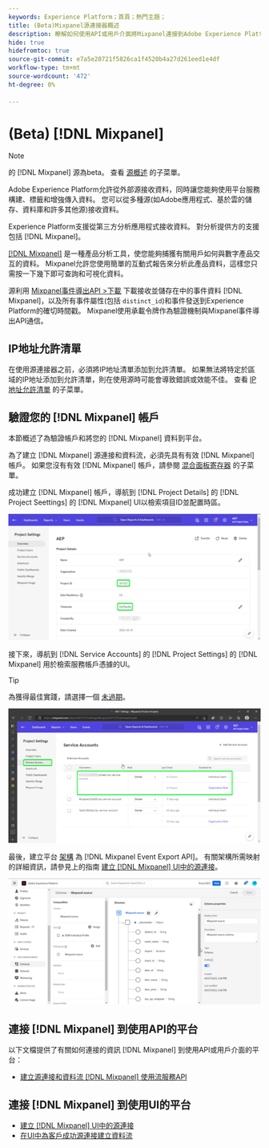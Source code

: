 ```yaml
---
keywords: Experience Platform；首頁；熱門主題；
title: (Beta)Mixpanel源連接器概述
description: 瞭解如何使用API或用戶介面將Mixpanel連接到Adobe Experience Platform。
hide: true
hidefromtoc: true
source-git-commit: e7a5e20721f5826ca1f4520b4a27d261eed1e4df
workflow-type: tm+mt
source-wordcount: '472'
ht-degree: 0%

---
```


# (Beta) [!DNL Mixpanel]

>[!NOTE]
>
>的 [!DNL Mixpanel] 源為beta。 查看 [源概述](../../home.md#terms-and-conditions) 的子菜單。

Adobe Experience Platform允許從外部源接收資料，同時讓您能夠使用平台服務構建、標籤和增強傳入資料。 您可以從多種源(如Adobe應用程式、基於雲的儲存、資料庫和許多其他源)接收資料。

Experience Platform支援從第三方分析應用程式接收資料。 對分析提供方的支援包括 [!DNL Mixpanel]。

[[!DNL Mixpanel]](https://www.mixpanel.com) 是一種產品分析工具，使您能夠捕獲有關用戶如何與數字產品交互的資料。 Mixpanel允許您使用簡單的互動式報告來分析此產品資料，這樣您只需按一下幾下即可查詢和可視化資料。

源利用 [Mixpanel事件導出API >下載](https://developer.mixpanel.com/reference/raw-event-export) 下載接收並儲存在中的事件資料 [!DNL Mixpanel]，以及所有事件屬性(包括 `distinct_id`)和事件發送到Experience Platform的確切時間戳。 Mixpanel使用承載令牌作為驗證機制與Mixpanel事件導出API通信。

## IP地址允許清單

在使用源連接器之前，必須將IP地址清單添加到允許清單。 如果無法將特定於區域的IP地址添加到允許清單，則在使用源時可能會導致錯誤或效能不佳。 查看 [IP地址允許清單](../../ip-address-allow-list.md) 的子菜單。

## 驗證您的 [!DNL Mixpanel] 帳戶

本節概述了為驗證帳戶和將您的 [!DNL Mixpanel] 資料到平台。

為了建立 [!DNL Mixpanel] 源連接和資料流，必須先具有有效 [!DNL Mixpanel] 帳戶。 如果您沒有有效 [!DNL Mixpanel] 帳戶，請參閱 [混合面板寄存器](https://mixpanel.com/register/) 的子菜單。

成功建立 [!DNL Mixpanel] 帳戶，導航到 [!DNL Project Details] 的 [!DNL Project Seettings] 的 [!DNL Mixpanel] UI以檢索項目ID並配置時區。

![混合面板 — 項目設定](../../images/tutorials/create/mixpanel-export-events/mixpanel-project-settings.png)

接下來，導航到 [!DNL Service Accounts] 的 [!DNL Project Settings] 的 [!DNL Mixpanel] 用於檢索服務帳戶憑據的UI。

>[!TIP]
>
>為獲得最佳實踐，請選擇一個 [未過期](https://developer.mixpanel.com/reference/service-accounts#service-account-expiration)。

![混合面板服務帳戶](../../images/tutorials/create/mixpanel-export-events/mixpanel-service-account.png)

最後，建立平台 [架構](../../../xdm/schema/composition.md) 為 [!DNL Mixpanel Event Export API]。 有關架構所需映射的詳細資訊，請參見上的指南 [建立 [!DNL Mixpanel] UI中的源連接](../../tutorials/ui/create/analytics/mixpanel.md#additional-resources)。

![建立架構](../../images/tutorials/create/mixpanel-export-events/schema.png)

## 連接 [!DNL Mixpanel] 到使用API的平台

以下文檔提供了有關如何連接的資訊 [!DNL Mixpanel] 到使用API或用戶介面的平台：

* [建立源連接和資料流 [!DNL Mixpanel] 使用流服務API](../../tutorials/api/create/analytics/mixpanel.md)

## 連接 [!DNL Mixpanel] 到使用UI的平台

* [建立 [!DNL Mixpanel] UI中的源連接](../../tutorials/ui/create/analytics/mixpanel.md)
* [在UI中為客戶成功源連接建立資料流](../../tutorials/ui/dataflow/analytics.md)

